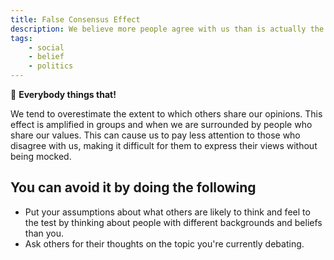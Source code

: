 ```yaml
---
title: False Consensus Effect
description: We believe more people agree with us than is actually the case.
tags: 
    - social
    - belief
    - politics
---
```


💬  **Everybody things that!**

We tend to overestimate the extent to which others share our opinions. This effect is amplified in groups and when we are surrounded by people who share our values. This can cause us to pay less attention to those who disagree with us, making it difficult for them to express their views without being mocked.

## You can avoid it by doing the following

- Put your assumptions about what others are likely to think and feel to the test by thinking about people with different backgrounds and beliefs than you.
- Ask others for their thoughts on the topic you're currently debating.
